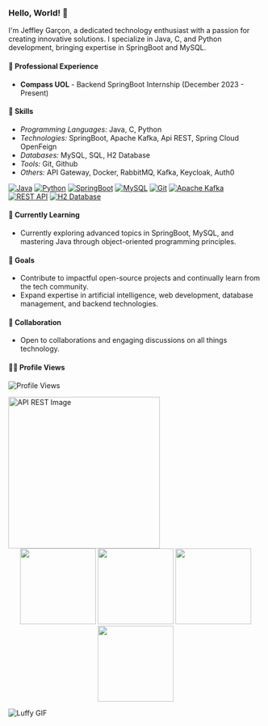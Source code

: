 ### Hello, World! 👋

I'm Jeffley Garçon, a dedicated technology enthusiast with a passion for creating innovative solutions. I specialize in Java, C, and Python development, bringing expertise in SpringBoot and MySQL.

#### 💼 Professional Experience
- **Compass UOL** - Backend SpringBoot Internship (December 2023 - Present)

#### 🚀 Skills
- *Programming Languages:* Java, C, Python
- *Technologies:* SpringBoot, Apache Kafka, Api REST, Spring Cloud OpenFeign
- *Databases:* MySQL, SQL, H2 Database
- *Tools:* Git, Github
- *Others:* API Gateway, Docker, RabbitMQ, Kafka, Keycloak, Auth0
  
[![Java](https://img.shields.io/badge/Java-%23ED8B00.svg?&style=for-the-badge&logo=java&logoColor=white)](link-para-seu-projeto)
[![Python](https://img.shields.io/badge/Python-%2314354C.svg?&style=for-the-badge&logo=python&logoColor=white)](link-para-seu-projeto)
[![SpringBoot](https://img.shields.io/badge/SpringBoot-%236DB33F.svg?&style=for-the-badge&logo=spring&logoColor=white)](link-para-seu-projeto)
[![MySQL](https://img.shields.io/badge/MySQL-%2300758F.svg?&style=for-the-badge&logo=mysql&logoColor=white)](link-para-seu-projeto)
[![Git](https://img.shields.io/badge/Git-%23F05032.svg?&style=for-the-badge&logo=git&logoColor=white)](link-para-seu-projeto)
[![Apache Kafka](https://img.shields.io/badge/Apache%20Kafka-%2314354C.svg?&style=for-the-badge&logo=apache&logoColor=white)](link-para-seu-projeto)
[![REST API](https://img.shields.io/badge/REST%20API-%236DB33F.svg?&style=for-the-badge&logo=rest&logoColor=white)](link-para-seu-projeto)
[![H2 Database](https://img.shields.io/badge/H2%20Database-%2300758F.svg?&style=for-the-badge&logo=h2&logoColor=white)](link-para-seu-projeto)

#### 🌱 Currently Learning
- Currently exploring advanced topics in SpringBoot, MySQL, and mastering Java through object-oriented programming principles.

#### 🎯 Goals
- Contribute to impactful open-source projects and continually learn from the tech community.
- Expand expertise in artificial intelligence, web development, database management, and backend technologies.

#### 🤝 Collaboration
- Open to collaborations and engaging discussions on all things technology.
#### 🧑‍🚀 Profile Views
![Profile Views](https://komarev.com/ghpvc/?username=Jeffleyg)

<img src="https://www.ovhcloud.com/sites/default/files/styles/large_screens_1x/public/2022-05/whatis_rest_api.png" alt="API REST Image" width="300px">
</div>
<div align="center">
<img height="150em" src="https://github-profile-summary-cards.vercel.app/api/cards/profile-details?username=jeffleyg&theme=cobalt"/> 
<img height="150em" src="https://github-readme-stats.vercel.app/api?username=jeffleyg&show_icons=true&theme=cobalt&include_all_commits=true&count_private=false&hide_border=true"/> <img height="150em" src="https://github-readme-stats.vercel.app/api/top-langs/?username=jeffleyg&layout=compact&langs_count=7&theme=cobalt&hide_border=true"/> <img height="150em" src="https://github-readme-streak-stats.herokuapp.com/?user=jeffleyg&theme=cobalt&hide_border=true"/>
</div>

![Luffy GIF](https://media.tenor.com/bU8W2-lHZhYAAAAi/luffy.gif) 
